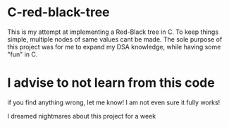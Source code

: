 # C-red-black-tree
This is my attempt at implementing a Red-Black tree in C.
To keep things simple, multiple nodes of same values cant be made.
The sole purpose of this project was for me to expand my DSA knowledge, while having some "fun" in C.

# I advise to not learn from this code

if you find anything wrong, let me know!
I am not even sure it fully works!

I dreamed nightmares about this project for a week
